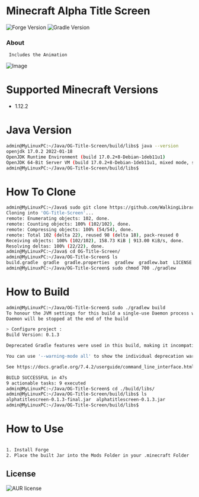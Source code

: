 # Minecraft Alpha Title Screen
![Forge Version](https://img.shields.io/badge/Forge-Mod-blue)
![Gradle Version](https://img.shields.io/badge/Gradle-7.4.2-yellow)


### About

```
 Includes the Animation
```




![Image](https://raw.githubusercontent.com/WalkingLibrary/OG-Title-Screen/master/src/main/resources/assets/example.gif)






# Supported Minecraft Versions

- 1.12.2



# Java Version

```bash
admin@MyLinuxPC:~/Java/OG-Title-Screen/build/libs$ java --version
openjdk 17.0.2 2022-01-18
OpenJDK Runtime Environment (build 17.0.2+8-Debian-1deb11u1)
OpenJDK 64-Bit Server VM (build 17.0.2+8-Debian-1deb11u1, mixed mode, sharing)
admin@MyLinuxPC:~/Java/OG-Title-Screen/build/libs$
```


# How To Clone

```bash
admin@MyLinuxPC:~/Java$ sudo git clone https://github.com/WalkingLibrary/OG-Title-Screen
Cloning into 'OG-Title-Screen'...
remote: Enumerating objects: 102, done.
remote: Counting objects: 100% (102/102), done.
remote: Compressing objects: 100% (54/54), done.
remote: Total 102 (delta 22), reused 98 (delta 18), pack-reused 0
Receiving objects: 100% (102/102), 158.73 KiB | 913.00 KiB/s, done.
Resolving deltas: 100% (22/22), done.
admin@MyLinuxPC:~/Java$ cd OG-Title-Screen/
admin@MyLinuxPC:~/Java/OG-Title-Screen$ ls
build.gradle  gradle  gradle.properties  gradlew  gradlew.bat  LICENSE  README.md  settings.gradle  src
admin@MyLinuxPC:~/Java/OG-Title-Screen$ sudo chmod 700 ./gradlew
```


# How to Build

```bash
admin@MyLinuxPC:~/Java/OG-Title-Screen$ sudo ./gradlew build
To honour the JVM settings for this build a single-use Daemon process will be forked. See https://docs.gradle.org/7.4.2/userguide/gradle_daemon.html#sec:disabling_the_daemon.
Daemon will be stopped at the end of the build

> Configure project :
Build Version: 0.1.3

Deprecated Gradle features were used in this build, making it incompatible with Gradle 8.0.

You can use '--warning-mode all' to show the individual deprecation warnings and determine if they come from your own scripts or plugins.

See https://docs.gradle.org/7.4.2/userguide/command_line_interface.html#sec:command_line_warnings

BUILD SUCCESSFUL in 47s
9 actionable tasks: 9 executed
admin@MyLinuxPC:~/Java/OG-Title-Screen$ cd ./build/libs/
admin@MyLinuxPC:~/Java/OG-Title-Screen/build/libs$ ls
alphatitlescreen-0.1.3-final.jar  alphatitlescreen-0.1.3.jar
admin@MyLinuxPC:~/Java/OG-Title-Screen/build/libs$
```



# How to Use

```bash

1. Install Forge
2. Place the built Jar into the Mods Folder in your .minecraft Folder

```













License
----
![AUR license](https://img.shields.io/badge/License-MIT-blue)



